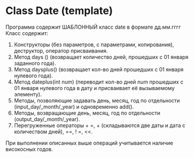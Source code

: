 # Class Date (template)
Программа содержит ШАБЛОННЫЙ класс date в формате дд.мм.гггг
Класс содержит:
1. Конструкторы (без параметров, с параметрами, копирования), деструктор, оператор присваивания.
2. Метод days () (возвращает количество дней, прошедших с 01 января заданного года).
3. Метод daysplus() (возвращает кол-во дней прошедших с 01 января нулевого года).
4. Метод dateplus(int num) (переводит кол-во дней num прошедших с 01 января нулевого года в дату и присваивает её вызываемому элементу).
5. Методы, позволяющие задавать день, месяц, год по отдельности (input_day/_month/_year) и одновременно add().
6. Методы, возвращающие день, месяц, год по отдельности (output_day/_month/_year).
7. Перегруженные операторы + =, + (складываются две даты и дата с количеством дней),
==, ! =, <<.


При выполнении описанных выше операций учитывается наличие високосных годов.